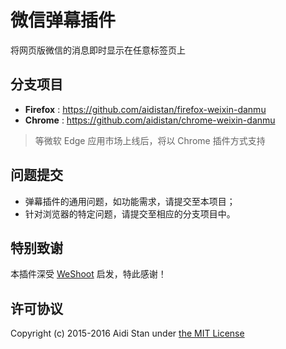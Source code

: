 # 微信弹幕插件

将网页版微信的消息即时显示在任意标签页上

## 分支项目

- **Firefox** : https://github.com/aidistan/firefox-weixin-danmu
- **Chrome** : https://github.com/aidistan/chrome-weixin-danmu

> 等微软 Edge 应用市场上线后，将以 Chrome 插件方式支持

## 问题提交

- 弹幕插件的通用问题，如功能需求，请提交至本项目；
- 针对浏览器的特定问题，请提交至相应的分支项目中。

## 特别致谢

本插件深受 [WeShoot](https://github.com/Integ/WeShoot) 启发，特此感谢！

## 许可协议

Copyright (c) 2015-2016 Aidi Stan under [the MIT License](https://github.com/aidistan/browser-weixin-danmu/blob/gh-pages/LICENSE)

